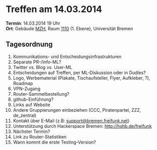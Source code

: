 # Treffen am 14.03.2014

**Termin**: 14.03.2014 19 Uhr  
**Ort**: Gebäude [MZH](http://www.openstreetmap.org/relation/3293414), Raum [1110](http://oracle-web.zfn.uni-bremen.de/lageplan/lageplan?FN=EB&Haus=MZH&Raum=1110) (1. Ebene), Universität Bremen

## Tagesordnung

1. Kommunikations- und Entscheidungsinfrastrukturen
  1. Separate PR-/Info-ML?
  2. Twitter vs. Blog vs. User-ML
  3. Entscheidungen auf Treffen, per ML-Diskussion oder in Dudles?
2. Logo, Werbematerial (Plakate, Tischaufsteller, Flyer, Aufkleber, ?), Roadmap
3. VPN-Zugang
4. Router-Sammelbestellung?
5. github-Einführung?
6. Links auf Website
7. Andere Gruppierungen einbeziehen (CCC, Piratenpartei, ZZZ, de_zentral)
8. Kontakt über E-Mail (z.B: support@bremen.freifunk.net)
9. Unterstützung durch Hackerspace Bremen: http://hshb.de/freifunk
10. Nächster Termin? 
11. Link zu Router-Statistiken
12. Wann kommt die erste Testing-Version?